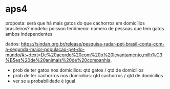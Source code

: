 # aps4
proposta: será que há mais gatos do que cachorros em domicílios brasileiros?
modelo: poisson
fenômeno: número de pessoas que tem gatos
ambos independentes

dados: https://sindan.org.br/release/pesquisa-radar-pet-brasil-conta-com-a-segunda-maior-populacao-pet-do-mundo/#:~:text=De%20acordo%20com%20o%20levantamento,milh%C3%B5es%20de%20animais%20de%20companhia.


- prob de ter gatos nos domicilios: qtd gatos / qtd de domicilios 
- prob de ter cachorros nos domicilios: qtd cachorros / qtd de domicilios
- ver se a probabilidade é igual 
